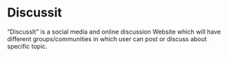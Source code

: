 ﻿# Discussit

 “DiscussIt” is a social media and online discussion Website which will have different groups/communities 
in which user can post or discuss about specific topic.
